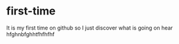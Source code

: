 # first-time
It is my first time on github so I just discover what is going on hear
hfghnbfghhtfhfhfhf
